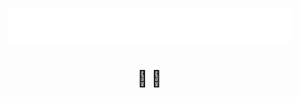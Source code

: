<h1 align="center">
  <img src="https://raw.githubusercontent.com/heinzmboya/heinzmboya/main/name.svg" alt="Heinz S." />
</h1>

<h1 align="center">
  🎉 🎉
</h1>

<!-- 👋 🎉 -->
<!-- ### Hi there 👋 -->

<!--
**heinzmboya/heinzmboya** is a ✨ _special_ ✨ repository because its `README.md` (this file) appears on your GitHub profile.

Here are some ideas to get you started:

- 🔭 I’m currently working on ...
- 🌱 I’m currently learning ...
- 👯 I’m looking to collaborate on ...
- 🤔 I’m looking for help with ...
- 💬 Ask me about ...
- 📫 How to reach me: ...
- 😄 Pronouns: ...
- ⚡ Fun fact: ...
-->
